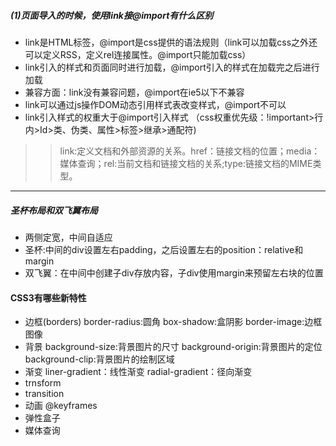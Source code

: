 #####	(1)页面导入的时候，使用link接@import有什么区别
-	link是HTML标签，@import是css提供的语法规则（link可以加载css之外还可以定义RSS，定义rel连接属性。@import只能加载css）
-	link引入的样式和页面同时进行加载，@import引入的样式在加载完之后进行加载
-	兼容方面：link没有兼容问题，@import在ie5以下不兼容
-	link可以通过js操作DOM动态引用样式表改变样式，@import不可以
-	link引入样式的权重大于@import引入样式
（css权重优先级：!important>行内>Id>类、伪类、属性>标签>继承>通配符)
>>	link:定义文档和外部资源的关系。href：链接文档的位置；media：媒体查询；rel:当前文档和链接文档的关系;type:链接文档的MIME类型。
---

##### 圣杯布局和双飞翼布局
-	两侧定宽，中间自适应
-	圣杯:中间的div设置左右padding，之后设置左右的position：relative和margin
-	双飞翼：在中间中创建子div存放内容，子div使用margin来预留左右块的位置

####	CSS3有哪些新特性
-	边框(borders)
	border-radius:圆角
	box-shadow:盒阴影
	border-image:边框图像
-	背景
	background-size:背景图片的尺寸
	background-origin:背景图片的定位
	background-clip:背景图片的绘制区域
-	渐变
	liner-gradient：线性渐变
	radial-gradient：径向渐变
-	trnsform
-	transition
-	动画
	@keyframes
-	弹性盒子
-	媒体查询
